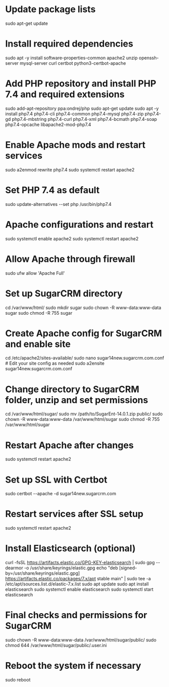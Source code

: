 # Update package lists
sudo apt-get update

# Install required dependencies
sudo apt -y install software-properties-common apache2 unzip openssh-server mysql-server curl certbot python3-certbot-apache

# Add PHP repository and install PHP 7.4 and required extensions
sudo add-apt-repository ppa:ondrej/php
sudo apt-get update
sudo apt -y install php7.4 php7.4-cli php7.4-common php7.4-mysql php7.4-zip php7.4-gd php7.4-mbstring php7.4-curl php7.4-xml php7.4-bcmath php7.4-soap php7.4-opcache libapache2-mod-php7.4

# Enable Apache mods and restart services
sudo a2enmod rewrite php7.4
sudo systemctl restart apache2

# Set PHP 7.4 as default
sudo update-alternatives --set php /usr/bin/php7.4

# Apache configurations and restart
sudo systemctl enable apache2
sudo systemctl restart apache2

# Allow Apache through firewall
sudo ufw allow 'Apache Full'

# Set up SugarCRM directory
cd /var/www/html/
sudo mkdir sugar
sudo chown -R www-data:www-data sugar
sudo chmod -R 755 sugar

# Create Apache config for SugarCRM and enable site
cd /etc/apache2/sites-available/
sudo nano sugar14new.sugarcrm.com.conf  # Edit your site config as needed
sudo a2ensite sugar14new.sugarcrm.com.conf

# Change directory to SugarCRM folder, unzip and set permissions
cd /var/www/html/sugar/
sudo mv /path/to/SugarEnt-14.0.1.zip public/
sudo chown -R www-data:www-data /var/www/html/sugar
sudo chmod -R 755 /var/www/html/sugar

# Restart Apache after changes
sudo systemctl restart apache2

# Set up SSL with Certbot
sudo certbot --apache -d sugar14new.sugarcrm.com

# Restart services after SSL setup
sudo systemctl restart apache2

# Install Elasticsearch (optional)
curl -fsSL https://artifacts.elastic.co/GPG-KEY-elasticsearch | sudo gpg --dearmor -o /usr/share/keyrings/elastic.gpg
echo "deb [signed-by=/usr/share/keyrings/elastic.gpg] https://artifacts.elastic.co/packages/7.x/apt stable main" | sudo tee -a /etc/apt/sources.list.d/elastic-7.x.list
sudo apt update
sudo apt install elasticsearch
sudo systemctl enable elasticsearch
sudo systemctl start elasticsearch

# Final checks and permissions for SugarCRM
sudo chown -R www-data:www-data /var/www/html/sugar/public/
sudo chmod 644 /var/www/html/sugar/public/.user.ini

# Reboot the system if necessary
sudo reboot
